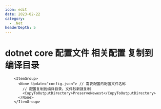 ```yaml
---
icon: edit
date: 2023-02-22
category:
  - .Net
headerDepth: 5
---
```



# dotnet core 配置文件 相关配置 复制到编译目录
```
    <ItemGroup>
      <None Update="config.json"> // 需要配置的配置文件名称
        // 配置复制到编译目录，文件较新就复制
        <CopyToOutputDirectory>PreserveNewest</CopyToOutputDirectory>
      </None>
    </ItemGroup>
```